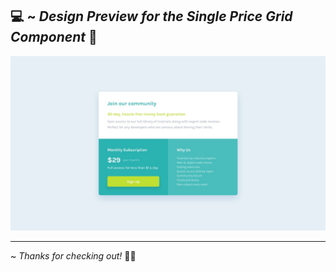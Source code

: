 💻 ~ *Design Preview for the Single Price Grid Component* 🔻
--------------------------------------------------------
![Design preview for the single price grid component](./design/desktop-design.jpg)

--------------------------------------------------------

~ *Thanks for checking out!* 👋🏻
